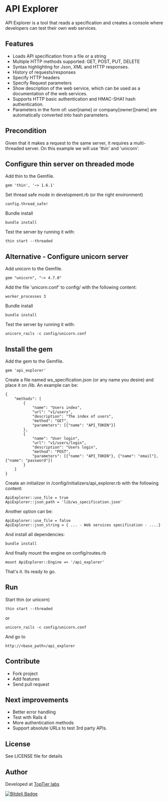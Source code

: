 # API Explorer

API Explorer is a tool that reads a specification and creates a console where developers can test their own web services.

## Features

- Loads API specification from a file or a string
- Multiple HTTP methods supported: GET, POST, PUT, DELETE
- Syntax highlighting for Json, XML and HTTP responses.
- History of requests/responses
- Specify HTTP headers
- Specify Request parameters
- Show description of the web service, which can be used as a documentation of the web services.
- Supports HTTP basic authentication and HMAC-SHA1 hash authentication.
- Parameters in the form of:  user[name] or company[owner][name] are automatically converted into hash parameters. 

## Precondition
Given that it makes a request to the same server, it requires a multi-threaded server. On this example we will use 'thin' and 'unicorn'.


## Configure thin server on threaded mode

Add thin to the Gemfile.
```
gem 'thin', '~> 1.6.1'
```

Set thread safe mode in development.rb (or the right environment) 

```
config.thread_safe!
```

Bundle install 
```
bundle install
```

Test the server by running it with:
```
thin start --threaded
```

## Alternative - Configure unicorn server 

Add unicorn to the Gemfile.
```
gem "unicorn", "~> 4.7.0"
```

Add the file 'unicorn.conf' to config/ with the following content:

```
worker_processes 3
```

Bundle install 
```
bundle install
```

Test the server by running it with:
```
unicorn_rails -c config/unicorn.conf
```


## Install the gem

Add the gem to the Gemfile. 

```
gem 'api_explorer'
```

Create a file named ws_specification.json (or any name you desire) and place it on /lib. An example can be:

```
{ 
	"methods": [ 
		{ 
			"name": "Users index", 
			"url": "v1/users", 
			"description": "The index of users", 
			"method": "GET", 
			"parameters": [{"name": "API_TOKEN"}] 
		}, 
		{ 
			"name": "User login", 
			"url": "v1/users/login", 
			"description": "Users login", 
			"method": "POST", 
			"parameters": [{"name": "API_TOKEN"}, {"name": "email"}, {"name": "password"}] 
		} 
 	] 
}
```

Create an initializer in /config/initializers/api_explorer.rb with the following content:

```
ApiExplorer::use_file = true 
ApiExplorer::json_path = 'lib/ws_specification.json'
```

Another option can be:
```
ApiExplorer::use_file = false   
ApiExplorer::json_string = { ... - Web services specification - ....}
```

And install all dependencies:

```
bundle install
```

And finally mount the engine on config/routes.rb
```
mount ApiExplorer::Engine => '/api_explorer'
```

That's it. Its ready to go. 


## Run

Start thin (or unicorn)

```
thin start --threaded
```

or 

```
unicorn_rails -c config/unicorn.conf
```

And go to 

```
http://<base_path>/api_explorer 
```

## Contribute

- Fork project
- Add features
- Send pull request

## Next improvements

- Better error handling
- Test with Rails 4
- More authentication methods
- Support absolute URLs to test 3rd party APIs.

## License

See LICENSE file for details

## Author
Developed at [TopTier labs](http://www.toptierlabs.com/ "TopTier labs")

[![Bitdeli Badge](https://d2weczhvl823v0.cloudfront.net/toptierlabs/api_explorer/trend.png)](https://bitdeli.com/free "Bitdeli Badge")

